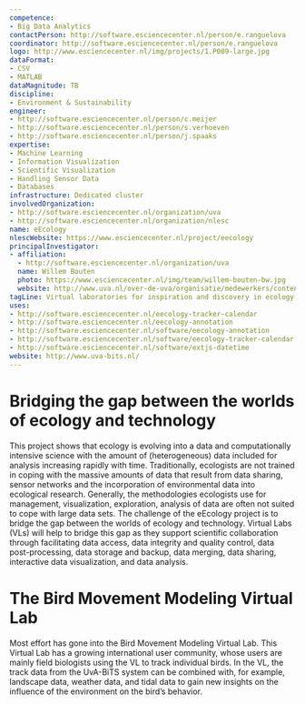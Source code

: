 ```yaml
---
competence:
- Big Data Analytics
contactPerson: http://software.esciencecenter.nl/person/e.ranguelova
coordinator: http://software.esciencecenter.nl/person/e.ranguelova
logo: http://www.esciencecenter.nl/img/projects/1.P009-large.jpg
dataFormat:
- CSV
- MATLAB
dataMagnitude: TB
discipline:
- Environment & Sustainability
engineer:
- http://software.esciencecenter.nl/person/c.meijer
- http://software.esciencecenter.nl/person/s.verhoeven
- http://software.esciencecenter.nl/person/j.spaaks
expertise:
- Machine Learning
- Information Visualization
- Scientific Visualization
- Handling Sensor Data
- Databases
infrastructure: Dedicated cluster
involvedOrganization:
- http://software.esciencecenter.nl/organization/uva
- http://software.esciencecenter.nl/organization/nlesc
name: eEcology
nlescWebsite: https://www.esciencecenter.nl/project/eecology
principalInvestigator:
- affiliation:
  - http://software.esciencecenter.nl/organization/uva
  name: Willem Bouten
  photo: https://www.esciencecenter.nl/img/team/willem-bouten-bw.jpg
  website: http://www.uva.nl/over-de-uva/organisatie/medewerkers/content/b/o/w.bouten/w.bouten.html
tagLine: Virtual laboratories for inspiration and discovery in ecology
uses:
- http://software.esciencecenter.nl/eecology-tracker-calendar
- http://software.esciencecenter.nl/eecology-annotation
- http://software.esciencecenter.nl/software/eecology-annotation
- http://software.esciencecenter.nl/software/eecology-tracker-calendar
- http://software.esciencecenter.nl/software/extjs-datetime
website: http://www.uva-bits.nl/
---
```

# Bridging the gap between the worlds of ecology and technology

This project shows that ecology is evolving into a data and computationally intensive science with the amount of (heterogeneous) data included for analysis increasing rapidly with time. Traditionally, ecologists are not trained in coping with the massive amounts of data that result from data sharing, sensor networks and the incorporation of environmental data into ecological research. Generally, the methodologies ecologists use for management, visualization, exploration, analysis of data are often not suited to cope with large data sets. The challenge of the eEcology project is to bridge the gap between the worlds of ecology and technology. Virtual Labs (VLs) will help to bridge this gap as they support scientific collaboration through facilitating data access, data integrity and quality control, data post-processing, data storage and backup, data merging, data sharing, interactive data visualization, and data analysis.

# The Bird Movement Modeling Virtual Lab

Most effort has gone into the Bird Movement Modeling Virtual Lab. This Virtual Lab has a growing international user community, whose users are mainly field biologists using the VL to track individual birds. In the VL, the track data from the UvA-BiTS system can be combined with, for example, landscape data, weather data, and tidal data to gain new insights on the influence of the environment on the bird’s behavior.
